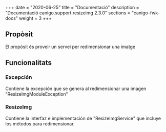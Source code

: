 +++
date        = "2020-06-25"
title       = "Documentació"
description = "Documentació canigo.support.resizeimg 2.3.0"
sections    = "canigo-fwk-docs"
weight      = 3
+++

## Propòsit

El propòsit és proveir un servei per redimensionar una imatge

## Funcionalitats

### Excepción

Contiene la excepción que se genera al redimensionar una imagen "ResizeImgModuleException"

### ResizeImg

Contiene la interfaz e implementación de "ResizeImgService" que incluye los métodos para redimensionar. 
